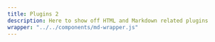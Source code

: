 ```yaml
---
title: Plugins 2
description: Here to show off HTML and Markdown related plugins
wrapper: "../../components/md-wrapper.js"
---
```

